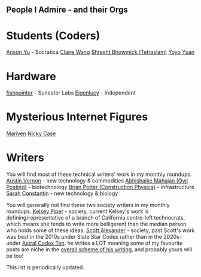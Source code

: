 ## People I Admire - and their Orgs

# Students (Coders)
[Anson Yu](https://ansonyu.me/) - Socratica
[Claire Wang](https://www.clairebookworm.com/) 
[Shresht Bhowmick (Tetraslam)](https://www.tetraslam.world/)
[Yoyo Yuan](https://exanova.mmm.page/)

# Hardware
[fishpointer](https://publish.obsidian.md/suneater/Welcome+to+the+Suneater+Labs+Vault) - Suneater Labs
[Eigenlucy](https://eigenlucy.com/) - Independent

# Mysterious Internet Figures
[Mariven](https://n.cohomology.group/)
[Nicky Case](https://ncase.me/)

# Writers
You will find most of these technical writers' work in my monthly roundups.
[Austin Vernon](https://austinvernon.site/) - new technology & commodities
[Abhishaike Mahajan (Owl Posting)](https://www.owlposting.com/) - biotechnology
[Brian Potter (Construction Physics)](https://ifp.org/author/brian-potter/) - infrastructure
[Sarah Constantin](https://www.sarah-constantin.org/writing) - new technology & biology

You will generally not find these two society writers in my monthly roundups.
[Kelsey Piper](https://x.com/KelseyTuoc) - society, current
Kelsey's work is defining/representative of a branch of California centre-left technocrats, which means she tends to write more belligerent than the median person who holds some of these ideas.
[Scott Alexander](https://slatestarcodex.com/top-posts/) - society, past
Scott's work was best in the 2010s under Slate Star Codex rather than in the 2020s- under [Astral Codex Ten](https://www.astralcodexten.com/). he writes a LOT meaning some of my favourite posts are niche in the [overall scheme of his writing](https://www.slatestarcodexabridged.com/), and probably yours will be too!


This list is periodically updated.
